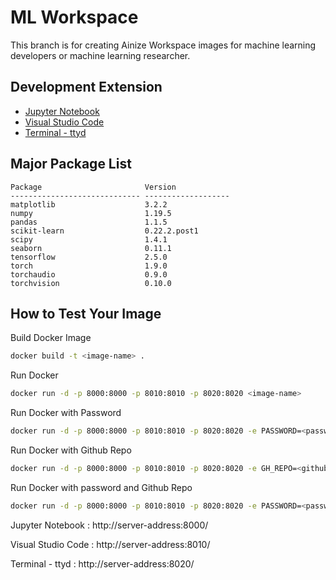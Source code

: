 # ML Workspace
This branch is for creating Ainize Workspace images for machine learning developers or machine learning  researcher.

## Development Extension
* [Jupyter Notebook](https://jupyter.org/)
* [Visual Studio Code](https://github.com/cdr/code-server)
* [Terminal - ttyd](https://github.com/tsl0922/ttyd)

## Major Package List
```
Package                       Version
----------------------------- -------------------
matplotlib                    3.2.2
numpy                         1.19.5
pandas                        1.1.5
scikit-learn                  0.22.2.post1
scipy                         1.4.1
seaborn                       0.11.1
tensorflow                    2.5.0
torch                         1.9.0
torchaudio                    0.9.0
torchvision                   0.10.0
```

## How to Test Your Image
Build Docker Image
```bash
docker build -t <image-name> .
```
Run Docker 
```bash
docker run -d -p 8000:8000 -p 8010:8010 -p 8020:8020 <image-name>
```

Run Docker with Password
```bash
docker run -d -p 8000:8000 -p 8010:8010 -p 8020:8020 -e PASSWORD=<password> <image-name>
```

Run Docker with Github Repo
```bash
docker run -d -p 8000:8000 -p 8010:8010 -p 8020:8020 -e GH_REPO=<github-repo> <image-name>
```

Run Docker with password and Github Repo
```bash
docker run -d -p 8000:8000 -p 8010:8010 -p 8020:8020 -e PASSWORD=<password> -e GH_REPO=<github-repo> <image-name>
```

Jupyter Notebook : http://server-address:8000/

Visual Studio Code : http://server-address:8010/

Terminal - ttyd : http://server-address:8020/